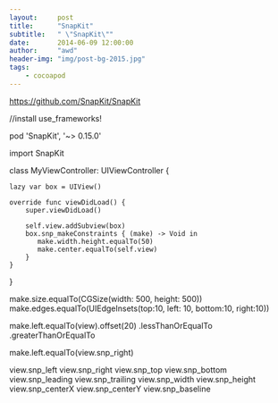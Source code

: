 ```yaml
---
layout:     post
title:      "SnapKit"
subtitle:   " \"SnapKit\""
date:       2014-06-09 12:00:00
author:     "awd"
header-img: "img/post-bg-2015.jpg"
tags:
    - cocoapod
---
```

https://github.com/SnapKit/SnapKit


//install
use_frameworks!

pod 'SnapKit', '~> 0.15.0'



import SnapKit

class MyViewController: UIViewController {

    lazy var box = UIView()

    override func viewDidLoad() {
        super.viewDidLoad()

        self.view.addSubview(box)
        box.snp_makeConstraints { (make) -> Void in
           make.width.height.equalTo(50)
           make.center.equalTo(self.view)
        }
    }

}

make.size.equalTo(CGSize(width: 500, height: 500))
make.edges.equalTo(UIEdgeInsets(top:10, left: 10, bottom:10, right:10))

make.left.equalTo(view).offset(20)
	   	.lessThanOrEqualTo
		.greaterThanOrEqualTo

make.left.equalTo(view.snp_right)


view.snp_left
view.snp_right
view.snp_top
view.snp_bottom
view.snp_leading
view.snp_trailing
view.snp_width
view.snp_height
view.snp_centerX
view.snp_centerY
view.snp_baseline

